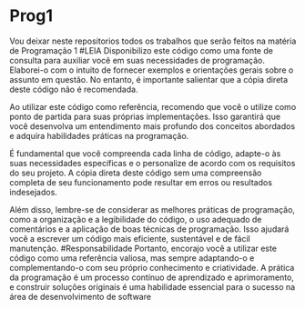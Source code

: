 # Prog1
Vou deixar neste repositorios todos os trabalhos que serão feitos na matéria de Programação 1
#LEIA
Disponibilizo este código como uma fonte de consulta para auxiliar você em suas necessidades de programação. Elaborei-o com o intuito de fornecer exemplos e orientações gerais sobre o assunto em questão. No entanto, é importante salientar que a cópia direta deste código não é recomendada.

Ao utilizar este código como referência, recomendo que você o utilize como ponto de partida para suas próprias implementações. Isso garantirá que você desenvolva um entendimento mais profundo dos conceitos abordados e adquira habilidades práticas na programação.

É fundamental que você compreenda cada linha de código, adapte-o às suas necessidades específicas e o personalize de acordo com os requisitos do seu projeto. A cópia direta deste código sem uma compreensão completa de seu funcionamento pode resultar em erros ou resultados indesejados.

Além disso, lembre-se de considerar as melhores práticas de programação, como a organização e a legibilidade do código, o uso adequado de comentários e a aplicação de boas técnicas de programação. Isso ajudará você a escrever um código mais eficiente, sustentável e de fácil manutenção.
#Responsabilidade
Portanto, encorajo você a utilizar este código como uma referência valiosa, mas sempre adaptando-o e complementando-o com seu próprio conhecimento e criatividade. A prática da programação é um processo contínuo de aprendizado e aprimoramento, e construir soluções originais é uma habilidade essencial para o sucesso na área de desenvolvimento de software
